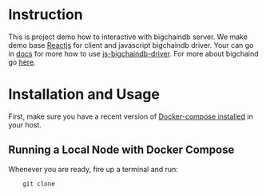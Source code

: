 # Instruction
This is project demo how to interactive with bigchaindb server. We make demo base [Reactjs](https://reactjs.org) for client and javascript bigchaindb driver. Your can go in [docs](https://docs.bigchaindb.com/projects/js-driver/en/latest/index.html) for more how to use [js-bigchaindb-driver](https://github.com/bigchaindb/js-bigchaindb-driver). For more about bigchaind go [here](https://docs.bigchaindb.com/en/latest/).

# Installation and Usage
First, make sure you have a recent version of [Docker-compose installed](https://docs.docker.com/compose/install/) in your host.


## Running a Local Node with Docker Compose
Whenever you are ready, fire up a terminal and run:
```
    git clone 

```
